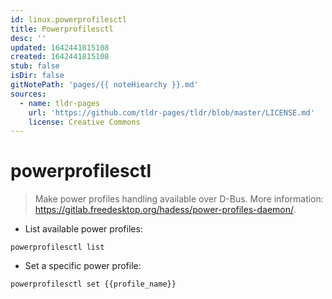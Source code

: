 ```yaml
---
id: linux.powerprofilesctl
title: Powerprofilesctl
desc: ''
updated: 1642441815108
created: 1642441815108
stub: false
isDir: false
gitNotePath: 'pages/{{ noteHiearchy }}.md'
sources:
  - name: tldr-pages
    url: 'https://github.com/tldr-pages/tldr/blob/master/LICENSE.md'
    license: Creative Commons
---
```

# powerprofilesctl

> Make power profiles handling available over D-Bus.
> More information: <https://gitlab.freedesktop.org/hadess/power-profiles-daemon/>.

- List available power profiles:

`powerprofilesctl list`

- Set a specific power profile:

`powerprofilesctl set {{profile_name}}`

